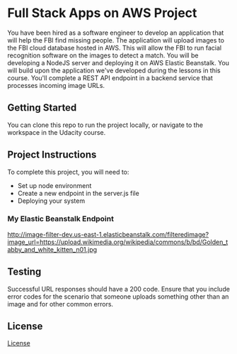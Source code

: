# Full Stack Apps on AWS Project

You have been hired as a software engineer to develop an application that will help the FBI find missing people. The application will upload images to the FBI cloud database hosted in AWS. This will allow the FBI to run facial recognition software on the images to detect a match. You will be developing a NodeJS server and deploying it on AWS Elastic Beanstalk.
You will build upon the application we've developed during the lessons in this course. You'll complete a REST API endpoint in a backend service that processes incoming image URLs.

## Getting Started

You can clone this repo to run the project locally, or navigate to the workspace in the Udacity course.

## Project Instructions

To complete this project, you will need to:

- Set up node environment
- Create a new endpoint in the server.js file
- Deploying your system

### My Elastic Beanstalk Endpoint

http://image-filter-dev.us-east-1.elasticbeanstalk.com/filteredimage?image_url=https://upload.wikimedia.org/wikipedia/commons/b/bd/Golden_tabby_and_white_kitten_n01.jpg

## Testing

Successful URL responses should have a 200 code. Ensure that you include error codes for the scenario that someone uploads something other than an image and for other common errors.

## License

[License](LICENSE.txt)
